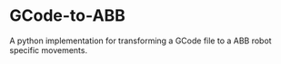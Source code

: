 # GCode-to-ABB
A python implementation for transforming a GCode file to a ABB robot specific movements.

